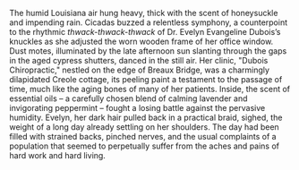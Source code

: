 The humid Louisiana air hung heavy, thick with the scent of honeysuckle and impending rain.  Cicadas buzzed a relentless symphony, a counterpoint to the rhythmic *thwack-thwack-thwack* of Dr. Evelyn Evangeline Dubois’s knuckles as she adjusted the worn wooden frame of her office window.  Dust motes, illuminated by the late afternoon sun slanting through the gaps in the aged cypress shutters, danced in the still air.  Her clinic, "Dubois Chiropractic," nestled on the edge of Breaux Bridge, was a charmingly dilapidated Creole cottage, its peeling paint a testament to the passage of time, much like the aging bones of many of her patients.  Inside, the scent of essential oils – a carefully chosen blend of calming lavender and invigorating peppermint – fought a losing battle against the pervasive humidity.  Evelyn, her dark hair pulled back in a practical braid, sighed, the weight of a long day already settling on her shoulders.  The day had been filled with strained backs, pinched nerves, and the usual complaints of a population that seemed to perpetually suffer from the aches and pains of hard work and hard living.
